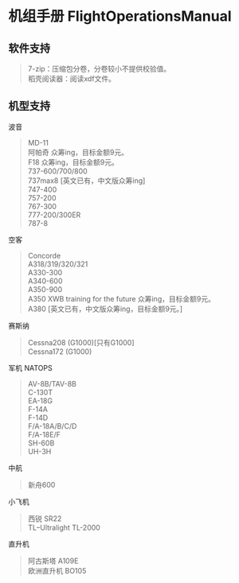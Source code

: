 # 机组手册 FlightOperationsManual
## 软件支持
> 7-zip：压缩包分卷，分卷较小不提供校验值。\
> 稻壳阅读器：阅读xdf文件。
## 机型支持
波音
> MD-11\
> 阿帕奇 众筹ing，目标金额9元。\
> F18 众筹ing，目标金额9元。\
> 737-600/700/800\
> 737max8 [英文已有，中文版众筹ing]\
> 747-400\
> 757-200\
> 767-300\
> 777-200/300ER\
> 787-8

空客
> Concorde\
> A318/319/320/321\
> A330-300\
> A340-600\
> A350-900\
> A350 XWB training for the future 众筹ing，目标金额9元。\
> A380 [英文已有，中文版众筹ing，目标金额9元。]

赛斯纳
> Cessna208 (G1000)[只有G1000]\
> Cessna172 (G1000)

军机 NATOPS
> AV-8B/TAV-8B\
> C-130T\
> EA-18G\
> F-14A\
> F-14D\
> F/A-18A/B/C/D\
> F/A-18E/F\
> SH-60B\
> UH-3H

中航
> 新舟600

小飞机
> 西锐 SR22\
> TL–Ultralight TL-2000

直升机
> 阿古斯塔 A109E\
> 欧洲直升机 BO105
